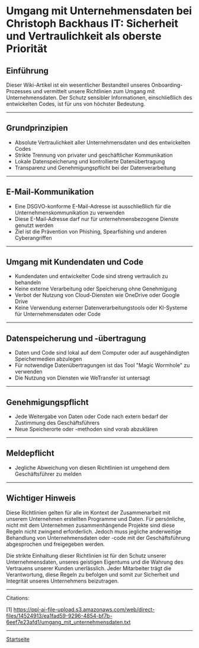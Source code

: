 # Umgang mit Unternehmensdaten bei Christoph Backhaus IT: Sicherheit und Vertraulichkeit als oberste Priorität

## Einführung

Dieser Wiki-Artikel ist ein wesentlicher Bestandteil unseres Onboarding-Prozesses und vermittelt unsere Richtlinien zum Umgang mit Unternehmensdaten. Der Schutz sensibler Informationen, einschließlich des entwickelten Codes, ist für uns von höchster Bedeutung.

---

## Grundprinzipien

- Absolute Vertraulichkeit aller Unternehmensdaten und des entwickelten Codes
- Strikte Trennung von privater und geschäftlicher Kommunikation
- Lokale Datenspeicherung und kontrollierte Datenübertragung
- Transparenz und Genehmigungspflicht bei der Datenverarbeitung

---

## E-Mail-Kommunikation

- Eine DSGVO-konforme E-Mail-Adresse ist ausschließlich für die Unternehmenskommunikation zu verwenden
- Diese E-Mail-Adresse darf nur für unternehmensbezogene Dienste genutzt werden
- Ziel ist die Prävention von Phishing, Spearfishing und anderen Cyberangriffen

---

## Umgang mit Kundendaten und Code

- Kundendaten und entwickelter Code sind streng vertraulich zu behandeln
- Keine externe Verarbeitung oder Speicherung ohne Genehmigung
- Verbot der Nutzung von Cloud-Diensten wie OneDrive oder Google Drive
- Keine Verwendung externer Datenverarbeitungstools oder KI-Systeme für Unternehmensdaten oder Code

---

## Datenspeicherung und -übertragung

- Daten und Code sind lokal auf dem Computer oder auf ausgehändigten Speichermedien abzulegen
- Für notwendige Datenübertragungen ist das Tool "Magic Wormhole" zu verwenden
- Die Nutzung von Diensten wie WeTransfer ist untersagt

---

## Genehmigungspflicht

- Jede Weitergabe von Daten oder Code nach extern bedarf der Zustimmung des Geschäftsführers
- Neue Speicherorte oder -methoden sind vorab abzuklären

---

## Meldepflicht

- Jegliche Abweichung von diesen Richtlinien ist umgehend dem Geschäftsführer zu melden

---

## Wichtiger Hinweis

Diese Richtlinien gelten für alle im Kontext der Zusammenarbeit mit unserem Unternehmen erstellten Programme und Daten. Für persönliche, nicht mit dem Unternehmen zusammenhängende Projekte sind diese Regeln nicht zwingend erforderlich. Jedoch muss jegliche anderweitige Behandlung von Unternehmensdaten oder -code mit der Geschäftsführung abgesprochen und freigegeben werden.

Die strikte Einhaltung dieser Richtlinien ist für den Schutz unserer Unternehmensdaten, unseres geistigen Eigentums und die Wahrung des Vertrauens unserer Kunden unerlässlich. Jeder Mitarbeiter trägt die Verantwortung, diese Regeln zu befolgen und somit zur Sicherheit und Integrität unseres Unternehmens beizutragen.

---

Citations:

[1] <https://ppl-ai-file-upload.s3.amazonaws.com/web/direct-files/14524913/ea1fad59-9296-4854-bf7b-6eef7e23afd1/umgang_mit_unternehmensdaten.txt>

---

[Startseite](../../README.md)
